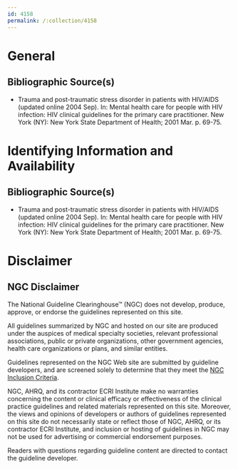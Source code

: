 ```yaml
---
id: 4158
permalink: /:collection/4158
---
```


# General

## Bibliographic Source(s)

- Trauma and post-traumatic stress disorder in patients with HIV/AIDS (updated online 2004 Sep). In: Mental health care for people with HIV infection: HIV clinical guidelines for the primary care practitioner. New York (NY): New York State Department of Health; 2001 Mar. p. 69-75.

# Identifying Information and Availability

## Bibliographic Source(s)

- Trauma and post-traumatic stress disorder in patients with HIV/AIDS (updated online 2004 Sep). In: Mental health care for people with HIV infection: HIV clinical guidelines for the primary care practitioner. New York (NY): New York State Department of Health; 2001 Mar. p. 69-75.

# Disclaimer

## NGC Disclaimer

The National Guideline Clearinghouse™ (NGC) does not develop, produce, approve, or endorse the guidelines represented on this site.

All guidelines summarized by NGC and hosted on our site are produced under the auspices of medical specialty societies, relevant professional associations, public or private organizations, other government agencies, health care organizations or plans, and similar entities.

Guidelines represented on the NGC Web site are submitted by guideline developers, and are screened solely to determine that they meet the [NGC Inclusion Criteria](/help-and-about/summaries/inclusion-criteria).

NGC, AHRQ, and its contractor ECRI Institute make no warranties concerning the content or clinical efficacy or effectiveness of the clinical practice guidelines and related materials represented on this site. Moreover, the views and opinions of developers or authors of guidelines represented on this site do not necessarily state or reflect those of NGC, AHRQ, or its contractor ECRI Institute, and inclusion or hosting of guidelines in NGC may not be used for advertising or commercial endorsement purposes.

Readers with questions regarding guideline content are directed to contact the guideline developer.

